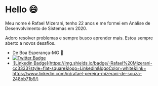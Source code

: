 # Hello 😄

Meu nome é Rafael Mizerani, tenho 22 anos e me formei em Análise de Desenvolvimento de Sistemas em 2020.

Adoro resolver problemas e sempre busco aprender mais. Estou sempre aberto a novos desafios.

- De Boa Esperança-MG 🎈
-  [![Twitter Badge](https://img.shields.io/badge/-@Rafael_Mizerani-cc3333?style=flat-square&labelColor=6633cc&logo=twitter&logoColor=white&link=https://twitter.com/Rafael_mizerani)](https://twitter.com/Rafael_mizerani)
- [![Linkedin Badge](https://img.shields.io/badge/-Rafael%20Mizerani- cc3333?style=flat-square&logo=Linkedin&logoColor=white&link= https://www.linkedin.com/in/rafael-pereira-mizerani-de-souza-248bb71b9/)]( https://www.linkedin.com/in/rafael-pereira-mizerani-de-souza-248bb71b9/)
